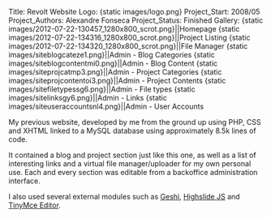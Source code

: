 Title: Revolt Website
Logo: {static images/logo.png}
Project_Start: 2008/05
Project_Authors: Alexandre Fonseca
Project_Status: Finished
Gallery:
    {static images/2012-07-22-130457_1280x800_scrot.png}||Homepage
    {static images/2012-07-22-134316_1280x800_scrot.png}||Project Listing
    {static images/2012-07-22-134320_1280x800_scrot.png}||File Manager
    {static images/siteblogcateze1.png}||Admin - Blog Categories
    {static images/siteblogcontentmi0.png}||Admin - Blog Content
    {static images/siteprojcatmp3.png}||Admin - Project Categories
    {static images/siteprojcontentoi3.png}||Admin - Project Contents
    {static images/sitefiletypessg6.png}||Admin - File types
    {static images/sitelinksgy6.png}||Admin - Links
    {static images/siteuseraccountsnl4.png}||Admin - User Accounts


My previous website, developed by me from the ground up using PHP, CSS and
XHTML linked to a MySQL database using approximately 8.5k lines of code.

It contained a blog and project section just like this one, as well as a list
of interesting links and a virtual file manager/uploader for my own personal
use. Each and every section was editable from a backoffice administration
interface.

<!-- PELICAN_END_SUMMARY -->

I also used several external modules such as
[Geshi](http://qbnz.com/highlighter/), [Highslide JS](http://highslide.com/)
and [TinyMce Editor](http://www.tinymce.com/).
